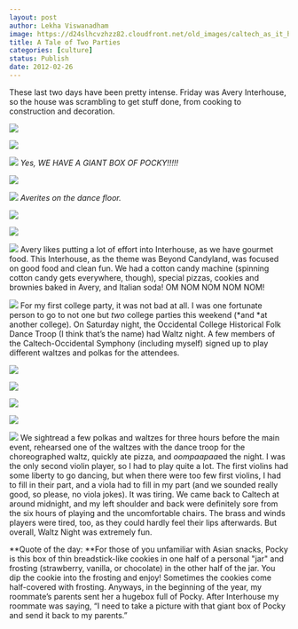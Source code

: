 ```yaml
---
layout: post
author: Lekha Viswanadham
image: https://d24slhcvzhzz82.cloudfront.net/old_images/caltech_as_it_happens/6a0105349b8251970b0168e7c23f07970c.jpg
title: A Tale of Two Parties 
categories: [culture]
status: Publish
date: 2012-02-26
---
```


These last two days have been pretty intense. Friday was Avery Interhouse, so the house was scrambling to get stuff done, from cooking to construction and decoration.


![](https://d24slhcvzhzz82.cloudfront.net/old_images/caltech_as_it_happens/6a0105349b8251970b0168e7c241e7970c.jpg)

![](https://d24slhcvzhzz82.cloudfront.net/old_images/caltech_as_it_happens/6a0105349b8251970b0168e7c242e2970c.jpg)

![](https://d24slhcvzhzz82.cloudfront.net/old_images/caltech_as_it_happens/6a0105349b8251970b0168e7c243ba970c.jpg)
*Yes, WE HAVE A GIANT BOX OF POCKY!!!!!*


![](https://d24slhcvzhzz82.cloudfront.net/old_images/caltech_as_it_happens/6a0105349b8251970b0168e7c24726970c.jpg)

![](https://d24slhcvzhzz82.cloudfront.net/old_images/caltech_as_it_happens/6a0105349b8251970b0168e7c248c0970c.jpg)
*Averites on the dance floor.*


![](https://d24slhcvzhzz82.cloudfront.net/old_images/caltech_as_it_happens/6a0105349b8251970b0168e7c249f1970c.jpg)

![](https://d24slhcvzhzz82.cloudfront.net/old_images/caltech_as_it_happens/6a0105349b8251970b016301cb5bdf970d.jpg)

![](https://d24slhcvzhzz82.cloudfront.net/old_images/caltech_as_it_happens/6a0105349b8251970b016301cb7c18970d.jpg)
Avery likes putting a lot of effort into Interhouse, as we have gourmet food. This Interhouse, as the theme was Beyond Candyland, was focused on good food and clean fun. We had a cotton candy machine (spinning cotton candy gets everywhere, though), special pizzas, cookies and brownies baked in Avery, and Italian soda! OM NOM NOM NOM NOM!


![](https://d24slhcvzhzz82.cloudfront.net/old_images/caltech_as_it_happens/6a0105349b8251970b016301cb5c65970d.jpg)
For my first college party, it was not bad at all. I was one fortunate person to go to not one but *two* college parties this weekend (*and *at another college). On Saturday night, the Occidental College Historical Folk Dance Troop (I think that’s the name) had Waltz night. A few members of the Caltech-Occidental Symphony (including myself) signed up to play different waltzes and polkas for the attendees.


![](https://d24slhcvzhzz82.cloudfront.net/old_images/caltech_as_it_happens/6a0105349b8251970b0168e7c24c9c970c.jpg)

![](https://d24slhcvzhzz82.cloudfront.net/old_images/caltech_as_it_happens/6a0105349b8251970b0168e7c24db2970c.jpg)

![](https://d24slhcvzhzz82.cloudfront.net/old_images/caltech_as_it_happens/6a0105349b8251970b016762c06edc970b.jpg)

![](https://d24slhcvzhzz82.cloudfront.net/old_images/caltech_as_it_happens/6a0105349b8251970b016301cb6a54970d.jpg)

![](https://d24slhcvzhzz82.cloudfront.net/old_images/caltech_as_it_happens/6a0105349b8251970b016301cb78e4970d.jpg)
We sightread a few polkas and waltzes for three hours before the main event, rehearsed one of the waltzes with the dance troop for the choreographed waltz, quickly ate pizza, and *oompaapaa*ed the night. I was the only second violin player, so I had to play quite a lot. The first violins had some liberty to go dancing, but when there were too few first violins, I had to fill in their part, and a viola had to fill in my part (and we sounded really good, so please, no viola jokes). It was tiring. We came back to Caltech at around midnight, and my left shoulder and back were definitely sore from the six hours of playing and the uncomfortable chairs. The brass and winds players were tired, too, as they could hardly feel their lips afterwards. But overall, Waltz Night was extremely fun.

**Quote of the day: **For those of you unfamiliar with Asian snacks, Pocky is this box of thin breadstick-like cookies in one half of a personal "jar" and frosting (strawberry, vanilla, or chocolate) in the other half of the jar. You dip the cookie into the frosting and enjoy! Sometimes the cookies come half-covered with frosting. Anyways, in the beginning of the year, my roommate’s parents sent her a hugebox full of Pocky. After Interhouse my roommate was saying, “I need to take a picture with that giant box of Pocky and send it back to my parents.”
